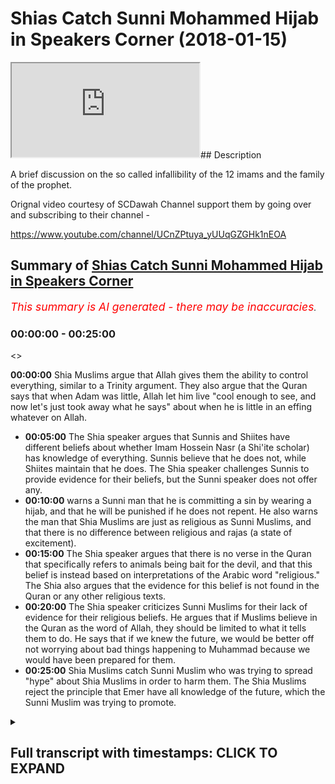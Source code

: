 # Shias Catch Sunni Mohammed Hijab in Speakers Corner (2018-01-15)

<iframe loading='lazy' src='https://www.youtube.com/embed/agMBFfuGB5Y'></iframe>## Description

A brief discussion on the so called infallibility of the 12 imams and the family of the prophet.

Orignal video courtesy of SCDawah Channel support them by going over and subscribing to their channel -

https://www.youtube.com/channel/UCnZPtuya_yUUqGZGHk1nEOA

## Summary of [Shias Catch Sunni Mohammed Hijab in Speakers Corner](https://www.youtube.com/watch?v=agMBFfuGB5Y)


*<span style="color:red; font-size:125%">This summary is AI generated - there may be inaccuracies</span>. [](/)*

### <a onclick="modifyYTiframeseektime('0')">00:00:00</a> - <a onclick="modifyYTiframeseektime('1500')">00:25:00</a>

<>

**<a onclick="modifyYTiframeseektime('0')">00:00:00</a>** Shia Muslims argue that Allah gives them the ability to control everything, similar to a Trinity argument. They also argue that the Quran says that when Adam was little, Allah let him live "cool enough to see, and now let's just took away what he says" about when he is little in an effing whatever on Allah.
* **<a onclick="modifyYTiframeseektime('300')">00:05:00</a>** The Shia speaker argues that Sunnis and Shiites have different beliefs about whether Imam Hossein Nasr (a Shi'ite scholar) has knowledge of everything. Sunnis believe that he does not, while Shiites maintain that he does. The Shia speaker challenges Sunnis to provide evidence for their beliefs, but the Sunni speaker does not offer any.
* **<a onclick="modifyYTiframeseektime('600')">00:10:00</a>** warns a Sunni man that he is committing a sin by wearing a hijab, and that he will be punished if he does not repent. He also warns the man that Shia Muslims are just as religious as Sunni Muslims, and that there is no difference between religious and rajas (a state of excitement).
* **<a onclick="modifyYTiframeseektime('900')">00:15:00</a>** The Shia speaker argues that there is no verse in the Quran that specifically refers to animals being bait for the devil, and that this belief is instead based on interpretations of the Arabic word "religious." The Shia also argues that the evidence for this belief is not found in the Quran or any other religious texts.
* **<a onclick="modifyYTiframeseektime('1200')">00:20:00</a>** The Shia speaker criticizes Sunni Muslims for their lack of evidence for their religious beliefs. He argues that if Muslims believe in the Quran as the word of Allah, they should be limited to what it tells them to do. He says that if we knew the future, we would be better off not worrying about bad things happening to Muhammad because we would have been prepared for them.
* **<a onclick="modifyYTiframeseektime('1500')">00:25:00</a>** Shia Muslims catch Sunni Muslim who was trying to spread "hype" about Shia Muslims in order to harm them. The Shia Muslims reject the principle that Emer have all knowledge of the future, which the Sunni Muslim was trying to promote.

<details><summary><h2>Full transcript with timestamps: CLICK TO EXPAND</h2></summary>

<a onclick="modifyYTiframeseektime('6')">0:00:06</a> [Laughter]  
<a onclick="modifyYTiframeseektime('20')">0:00:20</a> every single the universe Allah gives  
<a onclick="modifyYTiframeseektime('28')">0:00:28</a> you the ability control every single  
<a onclick="modifyYTiframeseektime('37')">0:00:37</a> that's quite similar to a Trinitarian  
<a onclick="modifyYTiframeseektime('39')">0:00:39</a> argument it's the same as actually the  
<a onclick="modifyYTiframeseektime('42')">0:00:42</a> same as what you mean how exactly what  
<a onclick="modifyYTiframeseektime('47')">0:00:47</a> the Christians say they say that that's  
<a onclick="modifyYTiframeseektime('50')">0:00:50</a> a lot not have the ability to make Jesus  
<a onclick="modifyYTiframeseektime('52')">0:00:52</a> have the same knowledge as him as the  
<a onclick="modifyYTiframeseektime('54')">0:00:54</a> same power as him and have to make  
<a onclick="modifyYTiframeseektime('56')">0:00:56</a> another one basically they're like like  
<a onclick="modifyYTiframeseektime('57')">0:00:57</a> him do you believe that the am have the  
<a onclick="modifyYTiframeseektime('62')">0:01:02</a> hybrid animal hype okay so what about  
<a onclick="modifyYTiframeseektime('66')">0:01:06</a> the verse in the Quran it says could let  
<a onclick="modifyYTiframeseektime('68')">0:01:08</a> em live cool enough seen enough and now  
<a onclick="modifyYTiframeseektime('71')">0:01:11</a> let's just took away what he says that  
<a onclick="modifyYTiframeseektime('73')">0:01:13</a> when I am little in an effing whatever  
<a onclick="modifyYTiframeseektime('75')">0:01:15</a> on Allah Allah welcome to either will  
<a onclick="modifyYTiframeseektime('78')">0:01:18</a> why blast access to know how you want to  
<a onclick="modifyYTiframeseektime('79')">0:01:19</a> see you soon in la letter 0a 0w balloon  
<a onclick="modifyYTiframeseektime('85')">0:01:25</a> says that in the quran pull a umbilical  
<a onclick="modifyYTiframeseektime('89')">0:01:29</a> in F Cena fan  
<a onclick="modifyYTiframeseektime('91')">0:01:31</a> well Adam run now I don't control any  
<a onclick="modifyYTiframeseektime('94')">0:01:34</a> NASA there's no benefit that comes to me  
<a onclick="modifyYTiframeseektime('97')">0:01:37</a> and there's no Donnell which means evil  
<a onclick="modifyYTiframeseektime('99')">0:01:39</a> that comes to me yeah well how come -  
<a onclick="modifyYTiframeseektime('103')">0:01:43</a> Adam why if I knew the hype the Prophet  
<a onclick="modifyYTiframeseektime('105')">0:01:45</a> here is meant to be speaking here  
<a onclick="modifyYTiframeseektime('106')">0:01:46</a> without kun - Adam will wipe let's tax  
<a onclick="modifyYTiframeseektime('109')">0:01:49</a> our terminal Heidi yeah welcome to Allah  
<a onclick="modifyYTiframeseektime('113')">0:01:53</a> will write let's tax our terminal hurry  
<a onclick="modifyYTiframeseektime('116')">0:01:56</a> whoever said yes to if I knew the hype  
<a onclick="modifyYTiframeseektime('118')">0:01:58</a> the two things would happen I would have  
<a onclick="modifyYTiframeseektime('120')">0:02:00</a> gone all the good things and no bad  
<a onclick="modifyYTiframeseektime('122')">0:02:02</a> thing would have touched me in Anna  
<a onclick="modifyYTiframeseektime('124')">0:02:04</a> Illinois zero over here only homie we  
<a onclick="modifyYTiframeseektime('126')">0:02:06</a> don't I'm only a Warner and the glad  
<a onclick="modifyYTiframeseektime('128')">0:02:08</a> tiding someone who gives glad tidings to  
<a onclick="modifyYTiframeseektime('130')">0:02:10</a> took a people who believe  
<a onclick="modifyYTiframeseektime('133')">0:02:13</a> so if you're saying that they have the  
<a onclick="modifyYTiframeseektime('136')">0:02:16</a> ability to know the hype does in this  
<a onclick="modifyYTiframeseektime('138')">0:02:18</a> run counter to this verse no look I'm  
<a onclick="modifyYTiframeseektime('146')">0:02:26</a> just asking you a question like because  
<a onclick="modifyYTiframeseektime('148')">0:02:28</a> we have to understand here if you're a  
<a onclick="modifyYTiframeseektime('150')">0:02:30</a> Muslim you believe in the Quran alright  
<a onclick="modifyYTiframeseektime('152')">0:02:32</a> so this is a verse in the Quran so you  
<a onclick="modifyYTiframeseektime('155')">0:02:35</a> have two choices you have a choice okay  
<a onclick="modifyYTiframeseektime('159')">0:02:39</a> accepted but I'm just saying to you if  
<a onclick="modifyYTiframeseektime('160')">0:02:40</a> the if you had this here like you do in  
<a onclick="modifyYTiframeseektime('163')">0:02:43</a> Khattab Caffey which says that the ummah  
<a onclick="modifyYTiframeseektime('166')">0:02:46</a> have the ability to control all the  
<a onclick="modifyYTiframeseektime('167')">0:02:47</a> creation and they know the future the  
<a onclick="modifyYTiframeseektime('169')">0:02:49</a> ability no they know what's gonna happen  
<a onclick="modifyYTiframeseektime('170')">0:02:50</a> in the future there's a blow-up that I  
<a onclick="modifyYTiframeseektime('172')">0:02:52</a> mention it doesn't say that in the web  
<a onclick="modifyYTiframeseektime('175')">0:02:55</a> the hadees doesn't say that the chapter  
<a onclick="modifyYTiframeseektime('177')">0:02:57</a> heading yeah it doesn't the caffeine  
<a onclick="modifyYTiframeseektime('179')">0:02:59</a> chapter heading does not have that pipe  
<a onclick="modifyYTiframeseektime('187')">0:03:07</a> even if they have it by the will of  
<a onclick="modifyYTiframeseektime('189')">0:03:09</a> allah you have to understand something  
<a onclick="modifyYTiframeseektime('189')">0:03:09</a> yeah even if someone says okay by the  
<a onclick="modifyYTiframeseektime('192')">0:03:12</a> will of allah allah make another good  
<a onclick="modifyYTiframeseektime('194')">0:03:14</a> would you accept this well what makes a  
<a onclick="modifyYTiframeseektime('198')">0:03:18</a> good what makes a good a god is someone  
<a onclick="modifyYTiframeseektime('200')">0:03:20</a> who's all-knowing all-powerful or strong  
<a onclick="modifyYTiframeseektime('203')">0:03:23</a> the the beginning the oldest the father  
<a onclick="modifyYTiframeseektime('205')">0:03:25</a> philosopher has what makes a good so if  
<a onclick="modifyYTiframeseektime('208')">0:03:28</a> I were to put to you that if by the will  
<a onclick="modifyYTiframeseektime('210')">0:03:30</a> of Allah can there be another good it's  
<a onclick="modifyYTiframeseektime('216')">0:03:36</a> not the same I'm just saying there here  
<a onclick="modifyYTiframeseektime('217')">0:03:37</a> can God make another good yes it's not  
<a onclick="modifyYTiframeseektime('225')">0:03:45</a> the same I'm not saying - I'm saying +  
<a onclick="modifyYTiframeseektime('227')">0:03:47</a> I'm just saying is 1 + what can Allah  
<a onclick="modifyYTiframeseektime('230')">0:03:50</a> make another good yes or no can Allah  
<a onclick="modifyYTiframeseektime('235')">0:03:55</a> make another good why do you know why  
<a onclick="modifyYTiframeseektime('241')">0:04:01</a> the answer is you know the answer to our  
<a onclick="modifyYTiframeseektime('243')">0:04:03</a> question what's whenever hey listen to  
<a onclick="modifyYTiframeseektime('248')">0:04:08</a> me yeah listen carefully it's not a  
<a onclick="modifyYTiframeseektime('254')">0:04:14</a> Chaba its logic we use it with  
<a onclick="modifyYTiframeseektime('256')">0:04:16</a> Christians and I hope you listen to it  
<a onclick="modifyYTiframeseektime('258')">0:04:18</a> well I'm saying - is this if I'm saying  
<a onclick="modifyYTiframeseektime('260')">0:04:20</a> you can God make another God okay  
<a onclick="modifyYTiframeseektime('264')">0:04:24</a> it's my you know me man listen no it's  
<a onclick="modifyYTiframeseektime('269')">0:04:29</a> not it's look I'm not here to debate you  
<a onclick="modifyYTiframeseektime('271')">0:04:31</a> yeah well like I don't feel this exactly  
<a onclick="modifyYTiframeseektime('272')">0:04:32</a> the being experiencing this is just uh  
<a onclick="modifyYTiframeseektime('275')">0:04:35</a> yeah he's just here I listen hey I'm  
<a onclick="modifyYTiframeseektime('278')">0:04:38</a> just saying to you look  
<a onclick="modifyYTiframeseektime('279')">0:04:39</a> generally speaking if you want to be a  
<a onclick="modifyYTiframeseektime('280')">0:04:40</a> shower you have to justify your belief  
<a onclick="modifyYTiframeseektime('282')">0:04:42</a> just like you ought to be of course you  
<a onclick="modifyYTiframeseektime('282')">0:04:42</a> have to justify that yeah if you believe  
<a onclick="modifyYTiframeseektime('285')">0:04:45</a> that there's a push I as well okay sorry  
<a onclick="modifyYTiframeseektime('288')">0:04:48</a> I'm being a bit confrontational I don't  
<a onclick="modifyYTiframeseektime('290')">0:04:50</a> mean to be confrontation it's no listen  
<a onclick="modifyYTiframeseektime('295')">0:04:55</a> I'm not going to that are usually the  
<a onclick="modifyYTiframeseektime('300')">0:05:00</a> reason why a lot of my allies ala kulli  
<a onclick="modifyYTiframeseektime('303')">0:05:03</a> shayin Qadir  
<a onclick="modifyYTiframeseektime('303')">0:05:03</a> however the things which listen to Kate  
<a onclick="modifyYTiframeseektime('306')">0:05:06</a> listen to this carefully the things  
<a onclick="modifyYTiframeseektime('307')">0:05:07</a> which run counter to his fundament two  
<a onclick="modifyYTiframeseektime('313')">0:05:13</a> attributes Allah would not do for  
<a onclick="modifyYTiframeseektime('315')">0:05:15</a> example to answer the question of what  
<a onclick="modifyYTiframeseektime('318')">0:05:18</a> Allah make another God the reason why is  
<a onclick="modifyYTiframeseektime('320')">0:05:20</a> because in his nature he wouldn't  
<a onclick="modifyYTiframeseektime('322')">0:05:22</a> controversies attribute of being al were  
<a onclick="modifyYTiframeseektime('324')">0:05:24</a> idle ahead yeah pipe in which means one  
<a onclick="modifyYTiframeseektime('327')">0:05:27</a> and and Allah says then the Quran pipe  
<a onclick="modifyYTiframeseektime('336')">0:05:36</a> perfect now the same logic can be  
<a onclick="modifyYTiframeseektime('338')">0:05:38</a> applied to this very argument so far as  
<a onclick="modifyYTiframeseektime('341')">0:05:41</a> you look a lot of heart Allah created  
<a onclick="modifyYTiframeseektime('343')">0:05:43</a> human being with all knowledge yes Ken  
<a onclick="modifyYTiframeseektime('348')">0:05:48</a> yes  
<a onclick="modifyYTiframeseektime('349')">0:05:49</a> and Allah can Allah create a human being  
<a onclick="modifyYTiframeseektime('351')">0:05:51</a> can allow making human being with all  
<a onclick="modifyYTiframeseektime('353')">0:05:53</a> knowledge so okay with that not  
<a onclick="modifyYTiframeseektime('356')">0:05:56</a> contradict the fact that he is the only  
<a onclick="modifyYTiframeseektime('359')">0:05:59</a> item type but he's meant to be the only  
<a onclick="modifyYTiframeseektime('361')">0:06:01</a> one knows this stuff he owes one of the  
<a onclick="modifyYTiframeseektime('372')">0:06:12</a> jinns  
<a onclick="modifyYTiframeseektime('373')">0:06:13</a> I remember the best ball it says walk  
<a onclick="modifyYTiframeseektime('376')">0:06:16</a> all in the window really move me Nikita  
<a onclick="modifyYTiframeseektime('378')">0:06:18</a> any move negative and I teach admin ok  
<a onclick="modifyYTiframeseektime('385')">0:06:25</a> fine fine fine  
<a onclick="modifyYTiframeseektime('386')">0:06:26</a> this guy was a human being say he had  
<a onclick="modifyYTiframeseektime('388')">0:06:28</a> the ability to bring the whole phone off  
<a onclick="modifyYTiframeseektime('390')">0:06:30</a> everybody didn't know all the knowledge  
<a onclick="modifyYTiframeseektime('392')">0:06:32</a> okay we all have a flow you have and you  
<a onclick="modifyYTiframeseektime('395')">0:06:35</a> have a be out of it okay let me ask you  
<a onclick="modifyYTiframeseektime('398')">0:06:38</a> hon tree so Jubilee okay I get I get  
<a onclick="modifyYTiframeseektime('400')">0:06:40</a> that point yes very nice so there's a  
<a onclick="modifyYTiframeseektime('402')">0:06:42</a> memo saying does Imam Hossein Nasr have  
<a onclick="modifyYTiframeseektime('407')">0:06:47</a> the knowledge of everything oh yes or no  
<a onclick="modifyYTiframeseektime('409')">0:06:49</a> knowledge or not we all does he have  
<a onclick="modifyYTiframeseektime('421')">0:07:01</a> knowledge oh no you know this Oh Molly's  
<a onclick="modifyYTiframeseektime('425')">0:07:05</a> don't know all knowledge means is easy  
<a onclick="modifyYTiframeseektime('428')">0:07:08</a> ownership we all have inherited some of  
<a onclick="modifyYTiframeseektime('437')">0:07:17</a> the greater is what you're saying fits  
<a onclick="modifyYTiframeseektime('439')">0:07:19</a> all of our categories if' inherited some  
<a onclick="modifyYTiframeseektime('441')">0:07:21</a> of the hype from the prophets me you we  
<a onclick="modifyYTiframeseektime('444')">0:07:24</a> okay Hollis so what makes us different  
<a onclick="modifyYTiframeseektime('446')">0:07:26</a> so right now you've just made us all the  
<a onclick="modifyYTiframeseektime('448')">0:07:28</a> same me and the mmm as the same now  
<a onclick="modifyYTiframeseektime('450')">0:07:30</a> because actually he's inherited the hype  
<a onclick="modifyYTiframeseektime('451')">0:07:31</a> from the prophets I have inherited the  
<a onclick="modifyYTiframeseektime('453')">0:07:33</a> rifle Apophis does he have the hype yes  
<a onclick="modifyYTiframeseektime('456')">0:07:36</a> the the proper hype that like the own  
<a onclick="modifyYTiframeseektime('458')">0:07:38</a> hype hype not hype I've been I'm talking  
<a onclick="modifyYTiframeseektime('461')">0:07:41</a> about right yes what is McAfee that the  
<a onclick="modifyYTiframeseektime('465')">0:07:45</a> Imam knows what he's gonna die  
<a onclick="modifyYTiframeseektime('467')">0:07:47</a> it says that in the chapter heading it  
<a onclick="modifyYTiframeseektime('476')">0:07:56</a> says okay fine I'm just saying to you  
<a onclick="modifyYTiframeseektime('481')">0:08:01</a> that one of the main different demarcate  
<a onclick="modifyYTiframeseektime('485')">0:08:05</a> points of demarcation between Sunnis and  
<a onclick="modifyYTiframeseektime('487')">0:08:07</a> Shiites is this okay so you've just said  
<a onclick="modifyYTiframeseektime('491')">0:08:11</a> that it's not logically problematic for  
<a onclick="modifyYTiframeseektime('493')">0:08:13</a> us to believe that he knows the hype  
<a onclick="modifyYTiframeseektime('496')">0:08:16</a> it's not yes okay fine right and no  
<a onclick="modifyYTiframeseektime('502')">0:08:22</a> problem in Odessa  
<a onclick="modifyYTiframeseektime('504')">0:08:24</a> this guy was more profit okay so so do  
<a onclick="modifyYTiframeseektime('507')">0:08:27</a> retain that belief let's be honest here  
<a onclick="modifyYTiframeseektime('508')">0:08:28</a> do you maintain the belief you don't  
<a onclick="modifyYTiframeseektime('511')">0:08:31</a> have to lock the I am NOT saying that  
<a onclick="modifyYTiframeseektime('512')">0:08:32</a> you're lying on it just be  
<a onclick="modifyYTiframeseektime('513')">0:08:33</a> straightforward  
<a onclick="modifyYTiframeseektime('513')">0:08:33</a> do you believe that mmm Hussein has lle  
<a onclick="modifyYTiframeseektime('516')">0:08:36</a> flem hype alif laam you now speaker yeah  
<a onclick="modifyYTiframeseektime('519')">0:08:39</a> yeah oh you from behind so you're an  
<a onclick="modifyYTiframeseektime('522')">0:08:42</a> Arab okay so I know I'm not speaking to  
<a onclick="modifyYTiframeseektime('523')">0:08:43</a> someone sauce  
<a onclick="modifyYTiframeseektime('524')">0:08:44</a> Alif LAAM ll I'm talking about all of  
<a onclick="modifyYTiframeseektime('528')">0:08:48</a> you  
<a onclick="modifyYTiframeseektime('528')">0:08:48</a> the ripe does he have it or does he not  
<a onclick="modifyYTiframeseektime('530')">0:08:50</a> have it yes or no why do belief is  
<a onclick="modifyYTiframeseektime('540')">0:09:00</a> infallible why'd you live there give me  
<a onclick="modifyYTiframeseektime('544')">0:09:04</a> any evidence I'm you know what let me  
<a onclick="modifyYTiframeseektime('546')">0:09:06</a> make a challenge today what why  
<a onclick="modifyYTiframeseektime('548')">0:09:08</a> I'm feeling is you today to that you  
<a onclick="modifyYTiframeseektime('552')">0:09:12</a> said he's infallible where you believe  
<a onclick="modifyYTiframeseektime('555')">0:09:15</a> is the fallible okay  
<a onclick="modifyYTiframeseektime('558')">0:09:18</a> is he infallible so he can't do sin okay  
<a onclick="modifyYTiframeseektime('564')">0:09:24</a> give me one give me one verse in the  
<a onclick="modifyYTiframeseektime('566')">0:09:26</a> Quran which says there o one hadith from  
<a onclick="modifyYTiframeseektime('568')">0:09:28</a> your books one hadith from your books  
<a onclick="modifyYTiframeseektime('571')">0:09:31</a> not my books your books so what does  
<a onclick="modifyYTiframeseektime('593')">0:09:53</a> that mean can you translate the first  
<a onclick="modifyYTiframeseektime('595')">0:09:55</a> tell me no you tell me you said that you  
<a onclick="modifyYTiframeseektime('600')">0:10:00</a> said that the verse in the what you've  
<a onclick="modifyYTiframeseektime('602')">0:10:02</a> just said I get that no problem no one  
<a onclick="modifyYTiframeseektime('610')">0:10:10</a> here is the scholar my friend I'm not a  
<a onclick="modifyYTiframeseektime('611')">0:10:11</a> scholar either but I can tell you  
<a onclick="modifyYTiframeseektime('612')">0:10:12</a> something let's go through the Quran now  
<a onclick="modifyYTiframeseektime('617')">0:10:17</a> is impurity richest in Arabic language  
<a onclick="modifyYTiframeseektime('621')">0:10:21</a> means impurity but none or what  
<a onclick="modifyYTiframeseektime('625')">0:10:25</a> religious does not reduce does not mean  
<a onclick="modifyYTiframeseektime('626')">0:10:26</a> sin if you're now speaker I'm going to  
<a onclick="modifyYTiframeseektime('630')">0:10:30</a> do something with you right now if you  
<a onclick="modifyYTiframeseektime('632')">0:10:32</a> give me three if you allow me I'm going  
<a onclick="modifyYTiframeseektime('634')">0:10:34</a> to do something with you right now  
<a onclick="modifyYTiframeseektime('636')">0:10:36</a> everyone's going to  
<a onclick="modifyYTiframeseektime('637')">0:10:37</a> this year everyone here is no no don't  
<a onclick="modifyYTiframeseektime('639')">0:10:39</a> go don't go no no listen give me three  
<a onclick="modifyYTiframeseektime('643')">0:10:43</a> minutes this is important to him I want  
<a onclick="modifyYTiframeseektime('646')">0:10:46</a> even if I am doing it for the sake of  
<a onclick="modifyYTiframeseektime('648')">0:10:48</a> the cabinet is no I been there I believe  
<a onclick="modifyYTiframeseektime('650')">0:10:50</a> yeah because people need to be educated  
<a onclick="modifyYTiframeseektime('651')">0:10:51</a> listen to me carefully listen to me  
<a onclick="modifyYTiframeseektime('654')">0:10:54</a> carefully religious is mentioned with a  
<a onclick="modifyYTiframeseektime('657')">0:10:57</a> scene nine times in the quran allah  
<a onclick="modifyYTiframeseektime('659')">0:10:59</a> subhanaw taala says in chapter 5 verse  
<a onclick="modifyYTiframeseektime('661')">0:11:01</a> first 90 yeah you're latina Amadou in  
<a onclick="modifyYTiframeseektime('664')">0:11:04</a> there muhammad will miss her all  
<a onclick="modifyYTiframeseektime('666')">0:11:06</a> ensemble as level it establishes  
<a onclick="modifyYTiframeseektime('668')">0:11:08</a> unofficially ball i lock him to stay  
<a onclick="modifyYTiframeseektime('669')">0:11:09</a> home and attacked intoxicants and  
<a onclick="modifyYTiframeseektime('671')">0:11:11</a> gambling all these things is religious  
<a onclick="modifyYTiframeseektime('673')">0:11:13</a> okay allah mentions in chapter 6 verse  
<a onclick="modifyYTiframeseektime('675')">0:11:15</a> 125 so and i'm well how may you didn't  
<a onclick="modifyYTiframeseektime('679')">0:11:19</a> form a unit in the hawaii idea who yes  
<a onclick="modifyYTiframeseektime('681')">0:11:21</a> Rahul in Islam or why you didn't rely on  
<a onclick="modifyYTiframeseektime('685')">0:11:25</a> average on command can I make a side of  
<a onclick="modifyYTiframeseektime('688')">0:11:28</a> history  
<a onclick="modifyYTiframeseektime('688')">0:11:28</a> okay then leaked a Allah who bridges  
<a onclick="modifyYTiframeseektime('690')">0:11:30</a> Harlan little a balloon a lot of  
<a onclick="modifyYTiframeseektime('692')">0:11:32</a> processes in certain and I am chapter 6  
<a onclick="modifyYTiframeseektime('694')">0:11:34</a> verse 145 he says pull let you do female  
<a onclick="modifyYTiframeseektime('698')">0:11:38</a> Ohia lamo Haram and other time in your  
<a onclick="modifyYTiframeseektime('701')">0:11:41</a> time who your time who la hakuna matata  
<a onclick="modifyYTiframeseektime('705')">0:11:45</a> autonomous mahanahan's even for no rich  
<a onclick="modifyYTiframeseektime('708')">0:11:48</a> office called la vie de la Habana yet  
<a onclick="modifyYTiframeseektime('711')">0:11:51</a> allah mentions in Chapter number 7 verse  
<a onclick="modifyYTiframeseektime('713')">0:11:53</a> number 71 suits are off he says don't  
<a onclick="modifyYTiframeseektime('718')">0:11:58</a> don't go now because it's gonna look bad  
<a onclick="modifyYTiframeseektime('719')">0:11:59</a> okay ha ha ha ha la cumbre do some  
<a onclick="modifyYTiframeseektime('724')">0:12:04</a> aerobic omaha job a2j DeLuna fierce man  
<a onclick="modifyYTiframeseektime('727')">0:12:07</a> in some way to go and more Ibaka -  
<a onclick="modifyYTiframeseektime('730')">0:12:10</a> rolana p.m. in suit on Fanta zero in  
<a onclick="modifyYTiframeseektime('733')">0:12:13</a> america Minamoto serene so here we've  
<a onclick="modifyYTiframeseektime('735')">0:12:15</a> got four out of nine a lot of our  
<a onclick="modifyYTiframeseektime('738')">0:12:18</a> analysis in Chapter five sorry in  
<a onclick="modifyYTiframeseektime('740')">0:12:20</a> Chapter number nine verse number 91  
<a onclick="modifyYTiframeseektime('742')">0:12:22</a> another verses a certain October he says  
<a onclick="modifyYTiframeseektime('746')">0:12:26</a> forever they that whom religious  
<a onclick="modifyYTiframeseektime('748')">0:12:28</a> religious in a reducing him yes this i  
<a onclick="modifyYTiframeseektime('755')">0:12:35</a> religiously is other  
<a onclick="modifyYTiframeseektime('758')">0:12:38</a> he gave them he gave them punishment on  
<a onclick="modifyYTiframeseektime('760')">0:12:40</a> top of their punishment religious and  
<a onclick="modifyYTiframeseektime('762')">0:12:42</a> all of these why I'm saying to you right  
<a onclick="modifyYTiframeseektime('764')">0:12:44</a> now if you look at the word religious in  
<a onclick="modifyYTiframeseektime('766')">0:12:46</a> every moment of the Quran it can either  
<a onclick="modifyYTiframeseektime('769')">0:12:49</a> mean I hope with fool  
<a onclick="modifyYTiframeseektime('771')">0:12:51</a> I hope so means impurity and that can be  
<a onclick="modifyYTiframeseektime('773')">0:12:53</a> mono E which means figurative or could  
<a onclick="modifyYTiframeseektime('776')">0:12:56</a> mean SC which means physical religious  
<a onclick="modifyYTiframeseektime('780')">0:13:00</a> in nowhere in the Quran all ridges with  
<a onclick="modifyYTiframeseektime('783')">0:13:03</a> as a by the way Allah sorry you died in  
<a onclick="modifyYTiframeseektime('786')">0:13:06</a> two eighty eight he said religious and  
<a onclick="modifyYTiframeseektime('788')">0:13:08</a> religious are the same yes and he also  
<a onclick="modifyYTiframeseektime('790')">0:13:10</a> by the way I'm going to come to the  
<a onclick="modifyYTiframeseektime('792')">0:13:12</a> suicide we said religious over the scene  
<a onclick="modifyYTiframeseektime('794')">0:13:14</a> and ridges with us I wouldn't say and if  
<a onclick="modifyYTiframeseektime('797')">0:13:17</a> you want me to do this the clock time  
<a onclick="modifyYTiframeseektime('798')">0:13:18</a> would say I can do that right anyways  
<a onclick="modifyYTiframeseektime('801')">0:13:21</a> everyone the Quran where Allah Jesus  
<a onclick="modifyYTiframeseektime('803')">0:13:23</a> mentioned or religious is mentioned it  
<a onclick="modifyYTiframeseektime('806')">0:13:26</a> either means impurity or or what or a  
<a onclick="modifyYTiframeseektime('810')">0:13:30</a> dab it could also mean in the case of  
<a onclick="modifyYTiframeseektime('812')">0:13:32</a> ridges or Rajas Rajas will with the be  
<a onclick="modifyYTiframeseektime('815')">0:13:35</a> tomorrow it could mean like silk like  
<a onclick="modifyYTiframeseektime('818')">0:13:38</a> what Rosa Roger well that time Montes  
<a onclick="modifyYTiframeseektime('821')">0:13:41</a> tax it was a lot bigger first but alas I  
<a onclick="modifyYTiframeseektime('823')">0:13:43</a> yet and that is by the way that area and  
<a onclick="modifyYTiframeseektime('826')">0:13:46</a> chapter number 74 verse 5 of the Koran  
<a onclick="modifyYTiframeseektime('828')">0:13:48</a> suitum Odessa it can be read two ways  
<a onclick="modifyYTiframeseektime('830')">0:13:50</a> according to the Arizona ridges and  
<a onclick="modifyYTiframeseektime('832')">0:13:52</a> roses because the merger of karate the  
<a onclick="modifyYTiframeseektime('834')">0:13:54</a> ridges anyways if you if you think that  
<a onclick="modifyYTiframeseektime('837')">0:13:57</a> this verse is at the Lille chapter 33  
<a onclick="modifyYTiframeseektime('841')">0:14:01</a> verse 33 I said the lien fine no I'm  
<a onclick="modifyYTiframeseektime('846')">0:14:06</a> saying to you if you look at the whole  
<a onclick="modifyYTiframeseektime('847')">0:14:07</a> Quran no problem I'm giving you all the  
<a onclick="modifyYTiframeseektime('850')">0:14:10</a> verses now as you don't have to go home  
<a onclick="modifyYTiframeseektime('851')">0:14:11</a> look other way to go home I will just  
<a onclick="modifyYTiframeseektime('853')">0:14:13</a> stay here and listen carefully don't go  
<a onclick="modifyYTiframeseektime('855')">0:14:15</a> anywhere  
<a onclick="modifyYTiframeseektime('856')">0:14:16</a> this is it now all right don't go it's  
<a onclick="modifyYTiframeseektime('858')">0:14:18</a> not good look good for the for the sake  
<a onclick="modifyYTiframeseektime('860')">0:14:20</a> of the Shia you have to say you know you  
<a onclick="modifyYTiframeseektime('861')">0:14:21</a> have to know you're a Shiite but you  
<a onclick="modifyYTiframeseektime('865')">0:14:25</a> your anarchism you're not the type of  
<a onclick="modifyYTiframeseektime('867')">0:14:27</a> Shiite okay I'm gonna be funny I'm gonna  
<a onclick="modifyYTiframeseektime('871')">0:14:31</a> be funny  
<a onclick="modifyYTiframeseektime('873')">0:14:33</a> and now please please I'm not trying to  
<a onclick="modifyYTiframeseektime('887')">0:14:47</a> a few benefit hey you're an Arab guy  
<a onclick="modifyYTiframeseektime('889')">0:14:49</a> last week there was about 30 of the  
<a onclick="modifyYTiframeseektime('891')">0:14:51</a> other Noah looking for the didn't they  
<a onclick="modifyYTiframeseektime('893')">0:14:53</a> come down by oh so you've come this week  
<a onclick="modifyYTiframeseektime('896')">0:14:56</a> no no problem I'm just saying that if  
<a onclick="modifyYTiframeseektime('898')">0:14:58</a> you have a belief you should be able to  
<a onclick="modifyYTiframeseektime('900')">0:15:00</a> justify if you're Christian or Muslim or  
<a onclick="modifyYTiframeseektime('901')">0:15:01</a> Jew you have to be able to justify that  
<a onclick="modifyYTiframeseektime('903')">0:15:03</a> belief g-god I'm saying hi blessed let  
<a onclick="modifyYTiframeseektime('910')">0:15:10</a> me show you the hadith let's go to the  
<a onclick="modifyYTiframeseektime('911')">0:15:11</a> hadith now I'll tell you the Hadees no  
<a onclick="modifyYTiframeseektime('913')">0:15:13</a> problem let's go to your Hadees because  
<a onclick="modifyYTiframeseektime('916')">0:15:16</a> of course to the tafseer of the Quran  
<a onclick="modifyYTiframeseektime('918')">0:15:18</a> has dedicated silica ramble a the Quran  
<a onclick="modifyYTiframeseektime('920')">0:15:20</a> and the Quran but soon enough  
<a onclick="modifyYTiframeseektime('922')">0:15:22</a> so let me tell you what jafra Sadiq said  
<a onclick="modifyYTiframeseektime('925')">0:15:25</a> about its I'm going to tell you that al  
<a onclick="modifyYTiframeseektime('929')">0:15:29</a> Majid see and then Hui concentrated the  
<a onclick="modifyYTiframeseektime('932')">0:15:32</a> hadith though you can take my word for  
<a onclick="modifyYTiframeseektime('934')">0:15:34</a> it now and if I'm wrong you could type  
<a onclick="modifyYTiframeseektime('937')">0:15:37</a> listen please okay stop playing a rock  
<a onclick="modifyYTiframeseektime('939')">0:15:39</a> like okay listen to me yeah if you want  
<a onclick="modifyYTiframeseektime('942')">0:15:42</a> this is going fine let a be an  
<a onclick="modifyYTiframeseektime('945')">0:15:45</a> educational experience I'm not saying  
<a onclick="modifyYTiframeseektime('946')">0:15:46</a> I'm debating you are but not everything  
<a onclick="modifyYTiframeseektime('948')">0:15:48</a> you'll run away and listen carefully  
<a onclick="modifyYTiframeseektime('949')">0:15:49</a> okay this is your books not my books  
<a onclick="modifyYTiframeseektime('951')">0:15:51</a> yeah  
<a onclick="modifyYTiframeseektime('951')">0:15:51</a> and your books and what did what the jar  
<a onclick="modifyYTiframeseektime('957')">0:15:57</a> for a Sadiq say that religious men Jafra  
<a onclick="modifyYTiframeseektime('961')">0:16:01</a> Sadiq said that release meant isn't  
<a onclick="modifyYTiframeseektime('964')">0:16:04</a> carefully he said that religious meant a  
<a onclick="modifyYTiframeseektime('967')">0:16:07</a> shack for in the shack he said for in  
<a onclick="modifyYTiframeseektime('971')">0:16:11</a> the shock shock shock means doubt now a  
<a onclick="modifyYTiframeseektime('974')">0:16:14</a> lot early by the way interesting he said  
<a onclick="modifyYTiframeseektime('975')">0:16:15</a> that it could also mean that so here you  
<a onclick="modifyYTiframeseektime('978')">0:16:18</a> have three possible meanings of the word  
<a onclick="modifyYTiframeseektime('980')">0:16:20</a> religious a commune impurity it could  
<a onclick="modifyYTiframeseektime('983')">0:16:23</a> mean doubt and it could mean we said  
<a onclick="modifyYTiframeseektime('987')">0:16:27</a> before all the other thing we said other  
<a onclick="modifyYTiframeseektime('989')">0:16:29</a> punishment if you look at the quran  
<a onclick="modifyYTiframeseektime('992')">0:16:32</a> those three usages of the word are there  
<a onclick="modifyYTiframeseektime('994')">0:16:34</a> however you will not be able to find in  
<a onclick="modifyYTiframeseektime('997')">0:16:37</a> the quran or in your son not not my son  
<a onclick="modifyYTiframeseektime('1000')">0:16:40</a> now i in fact any book of yours any book  
<a onclick="modifyYTiframeseektime('1002')">0:16:42</a> of hadees that you have you will not be  
<a onclick="modifyYTiframeseektime('1004')">0:16:44</a> able to find that the word religious  
<a onclick="modifyYTiframeseektime('1006')">0:16:46</a> means sin therefore when you croak  
<a onclick="modifyYTiframeseektime('1008')">0:16:48</a> chocolates there is reverse side through  
<a onclick="modifyYTiframeseektime('1009')">0:16:49</a> says wonderful Beauty could know a lot  
<a onclick="modifyYTiframeseektime('1011')">0:16:51</a> about harvest apology general awareness  
<a onclick="modifyYTiframeseektime('1012')">0:16:52</a> or authority there's a cat or a town  
<a onclick="modifyYTiframeseektime('1014')">0:16:54</a> allah wa rasuluh in the middle values a  
<a onclick="modifyYTiframeseektime('1017')">0:16:57</a> banker Albertina you can't say that that  
<a onclick="modifyYTiframeseektime('1020')">0:17:00</a> verse means what it means that allah  
<a onclick="modifyYTiframeseektime('1022')">0:17:02</a> wanted to get away the sin from there  
<a onclick="modifyYTiframeseektime('1023')">0:17:03</a> and wait  
<a onclick="modifyYTiframeseektime('1024')">0:17:04</a> why because actually according to the  
<a onclick="modifyYTiframeseektime('1026')">0:17:06</a> Arabic language according to the Quran  
<a onclick="modifyYTiframeseektime('1028')">0:17:08</a> according to my hadith according to your  
<a onclick="modifyYTiframeseektime('1031')">0:17:11</a> Hadees according to anyone who knows  
<a onclick="modifyYTiframeseektime('1033')">0:17:13</a> anything Arabic that what sin is not in  
<a onclick="modifyYTiframeseektime('1037')">0:17:17</a> the verse therefore my question is this  
<a onclick="modifyYTiframeseektime('1039')">0:17:19</a> you're saying that they are in modesto  
<a onclick="modifyYTiframeseektime('1041')">0:17:21</a> of emma imasu moon they have asthma my  
<a onclick="modifyYTiframeseektime('1045')">0:17:25</a> question is where did you get this  
<a onclick="modifyYTiframeseektime('1047')">0:17:27</a> belief from from your texts like when I  
<a onclick="modifyYTiframeseektime('1050')">0:17:30</a> asked a Christian you believe in the  
<a onclick="modifyYTiframeseektime('1051')">0:17:31</a> Trinity yet in the Old Testament there  
<a onclick="modifyYTiframeseektime('1053')">0:17:33</a> is no Trinity why do you believe in  
<a onclick="modifyYTiframeseektime('1055')">0:17:35</a> something that you've been told by the  
<a onclick="modifyYTiframeseektime('1057')">0:17:37</a> church from by the church leaders that  
<a onclick="modifyYTiframeseektime('1059')">0:17:39</a> is not in your book so I'm asking you  
<a onclick="modifyYTiframeseektime('1061')">0:17:41</a> now what is the evidence that the animal  
<a onclick="modifyYTiframeseektime('1065')">0:17:45</a> bait are not they don't have any sin at  
<a onclick="modifyYTiframeseektime('1068')">0:17:48</a> all no - sins no Papa no hicieron time  
<a onclick="modifyYTiframeseektime('1073')">0:17:53</a> can you give me one verse I tell you  
<a onclick="modifyYTiframeseektime('1076')">0:17:56</a> there is no verse a verse of army Molly  
<a onclick="modifyYTiframeseektime('1080')">0:18:00</a> time give me the verse there is no verse  
<a onclick="modifyYTiframeseektime('1084')">0:18:04</a> of Allah in the Quran fight in the Holy  
<a onclick="modifyYTiframeseektime('1087')">0:18:07</a> common head head misguide in Arabic  
<a onclick="modifyYTiframeseektime('1091')">0:18:11</a> language heard in heading for every  
<a onclick="modifyYTiframeseektime('1097')">0:18:17</a> people there is a guide pipe also got it  
<a onclick="modifyYTiframeseektime('1100')">0:18:20</a> so here's the guy for every person had  
<a onclick="modifyYTiframeseektime('1102')">0:18:22</a> this the natural natural not only not  
<a onclick="modifyYTiframeseektime('1104')">0:18:24</a> will mattify  
<a onclick="modifyYTiframeseektime('1112')">0:18:32</a> okay that's very ridiculous to me  
<a onclick="modifyYTiframeseektime('1114')">0:18:34</a> because the [ __ ] Roman has literally  
<a onclick="modifyYTiframeseektime('1116')">0:18:36</a> means for every people there is a  
<a onclick="modifyYTiframeseektime('1118')">0:18:38</a> someone who leads them  
<a onclick="modifyYTiframeseektime('1119')">0:18:39</a> that's what it means in Arabic language  
<a onclick="modifyYTiframeseektime('1120')">0:18:40</a> had means guide now the word hat comes  
<a onclick="modifyYTiframeseektime('1122')">0:18:42</a> in the color of whom hadn't heard it  
<a onclick="modifyYTiframeseektime('1125')">0:18:45</a> means actually snacker does not matter  
<a onclick="modifyYTiframeseektime('1126')">0:18:46</a> if I'm Italian shucks okay it's naked an  
<a onclick="modifyYTiframeseektime('1133')">0:18:53</a> Arabic language it's got two ten wins on  
<a onclick="modifyYTiframeseektime('1134')">0:18:54</a> it naked eyes when you have ten win  
<a onclick="modifyYTiframeseektime('1137')">0:18:57</a> under under ISM okay macula is of course  
<a onclick="modifyYTiframeseektime('1143')">0:19:03</a> it's Nikita it's Arabic its neck not  
<a onclick="modifyYTiframeseektime('1144')">0:19:04</a> matter for is only was elephant lamb or  
<a onclick="modifyYTiframeseektime('1149')">0:19:09</a> you can have them saying harmful is  
<a onclick="modifyYTiframeseektime('1152')">0:19:12</a> there or something which makes it mad if  
<a onclick="modifyYTiframeseektime('1153')">0:19:13</a> a way but you haven't got anything or  
<a onclick="modifyYTiframeseektime('1155')">0:19:15</a> the our element that you're put into it  
<a onclick="modifyYTiframeseektime('1157')">0:19:17</a> to make it manifest no manifest its neck  
<a onclick="modifyYTiframeseektime('1158')">0:19:18</a> it up but it's nebula Arabic language in  
<a onclick="modifyYTiframeseektime('1165')">0:19:25</a> Arabic language whenever we have it  
<a onclick="modifyYTiframeseektime('1166')">0:19:26</a> okay happy whenever you have a tear you  
<a onclick="modifyYTiframeseektime('1169')">0:19:29</a> have two ten wins on something which is  
<a onclick="modifyYTiframeseektime('1171')">0:19:31</a> an ism it's Becky rot you understand  
<a onclick="modifyYTiframeseektime('1174')">0:19:34</a> this I'll be principal don't go anywhere  
<a onclick="modifyYTiframeseektime('1187')">0:19:47</a> let me tell you whatever you know what  
<a onclick="modifyYTiframeseektime('1189')">0:19:49</a> he doesn't go anyway  
<a onclick="modifyYTiframeseektime('1191')">0:19:51</a> what are you with me AG understand I'm  
<a onclick="modifyYTiframeseektime('1194')">0:19:54</a> saying what I'm saying is it okay the  
<a onclick="modifyYTiframeseektime('1196')">0:19:56</a> evidence is you brought review them just  
<a onclick="modifyYTiframeseektime('1204')">0:20:04</a> give me one minute just give you tell me  
<a onclick="modifyYTiframeseektime('1205')">0:20:05</a> one verse in the Quran where by okay  
<a onclick="modifyYTiframeseektime('1208')">0:20:08</a> where by where you can stomp it that  
<a onclick="modifyYTiframeseektime('1212')">0:20:12</a> basically this extrapolate that the Emma  
<a onclick="modifyYTiframeseektime('1214')">0:20:14</a> Daniel bate cannot do sin or give me one  
<a onclick="modifyYTiframeseektime('1217')">0:20:17</a> Hadees from your books one please just  
<a onclick="modifyYTiframeseektime('1219')">0:20:19</a> one I wanna give you try if you need to  
<a onclick="modifyYTiframeseektime('1220')">0:20:20</a> go in your phone I would let you do that  
<a onclick="modifyYTiframeseektime('1223')">0:20:23</a> so okay why'd you believe in something  
<a onclick="modifyYTiframeseektime('1225')">0:20:25</a> you don't have evidence for  
<a onclick="modifyYTiframeseektime('1232')">0:20:32</a> I've read it before edit and exclamation  
<a onclick="modifyYTiframeseektime('1236')">0:20:36</a> Oh an audit of seeing which claims that  
<a onclick="modifyYTiframeseektime('1242')">0:20:42</a> I don't have to use right now that's  
<a onclick="modifyYTiframeseektime('1246')">0:20:46</a> something tie so do you now reject the  
<a onclick="modifyYTiframeseektime('1251')">0:20:51</a> hadith and you reject the belief that  
<a onclick="modifyYTiframeseektime('1255')">0:20:55</a> the Imams are muscle why'd you believe  
<a onclick="modifyYTiframeseektime('1260')">0:21:00</a> in it and so do you believe it oh the  
<a onclick="modifyYTiframeseektime('1263')">0:21:03</a> only type Habibi how can you believe in  
<a onclick="modifyYTiframeseektime('1265')">0:21:05</a> something which you have not evidence  
<a onclick="modifyYTiframeseektime('1268')">0:21:08</a> for what's definitely someone is so what  
<a onclick="modifyYTiframeseektime('1276')">0:21:16</a> is it like where can I find it ok ok no  
<a onclick="modifyYTiframeseektime('1287')">0:21:27</a> preference well can you come in for a  
<a onclick="modifyYTiframeseektime('1291')">0:21:31</a> second I saw Sisyphus well like I  
<a onclick="modifyYTiframeseektime('1292')">0:21:32</a> apologize from comcast wrong but the  
<a onclick="modifyYTiframeseektime('1295')">0:21:35</a> thing is that he after understand as a  
<a onclick="modifyYTiframeseektime('1297')">0:21:37</a> context behind this last week there were  
<a onclick="modifyYTiframeseektime('1299')">0:21:39</a> some people that were looking for us and  
<a onclick="modifyYTiframeseektime('1300')">0:21:40</a> there are 30 people or something  
<a onclick="modifyYTiframeseektime('1301')">0:21:41</a> came down and ok it's as if when this  
<a onclick="modifyYTiframeseektime('1305')">0:21:45</a> year I'm not putting the finger at you  
<a onclick="modifyYTiframeseektime('1306')">0:21:46</a> boy it's as if now now all is we come by  
<a onclick="modifyYTiframeseektime('1310')">0:21:50</a> the way cuttings of it will we come to  
<a onclick="modifyYTiframeseektime('1311')">0:21:51</a> speakers corner frankly we don't even  
<a onclick="modifyYTiframeseektime('1313')">0:21:53</a> look for sure we don't even look for  
<a onclick="modifyYTiframeseektime('1315')">0:21:55</a> them whenever the shia comes because  
<a onclick="modifyYTiframeseektime('1317')">0:21:57</a> corner is i'm not saying all of them  
<a onclick="modifyYTiframeseektime('1319')">0:21:59</a> right but just recently it seems as that  
<a onclick="modifyYTiframeseektime('1322')">0:22:02</a> they're coming to look specifically for  
<a onclick="modifyYTiframeseektime('1323')">0:22:03</a> us together and want to make as soon as  
<a onclick="modifyYTiframeseektime('1325')">0:22:05</a> she I discuss I haven't got a problem  
<a onclick="modifyYTiframeseektime('1326')">0:22:06</a> with that but I'm saying that if you  
<a onclick="modifyYTiframeseektime('1328')">0:22:08</a> want to put yourself in the lines then  
<a onclick="modifyYTiframeseektime('1329')">0:22:09</a> you know it's you knew who I was because  
<a onclick="modifyYTiframeseektime('1331')">0:22:11</a> you watch some more videos online yeah  
<a onclick="modifyYTiframeseektime('1332')">0:22:12</a> so you know that this is the lines that  
<a onclick="modifyYTiframeseektime('1334')">0:22:14</a> nothing you know that this is a place  
<a onclick="modifyYTiframeseektime('1335')">0:22:15</a> where it's gonna be a debate so if you  
<a onclick="modifyYTiframeseektime('1337')">0:22:17</a> want to come to the know I'm doing funny  
<a onclick="modifyYTiframeseektime('1341')">0:22:21</a> but like you are having a debate with  
<a onclick="modifyYTiframeseektime('1342')">0:22:22</a> someone about a memory a very strong one  
<a onclick="modifyYTiframeseektime('1344')">0:22:24</a> okay you had what lie he was a debate  
<a onclick="modifyYTiframeseektime('1347')">0:22:27</a> and when when when the evidence is  
<a onclick="modifyYTiframeseektime('1349')">0:22:29</a> started being put forward now I don't  
<a onclick="modifyYTiframeseektime('1352')">0:22:32</a> know and isn't that I'm not qualified in  
<a onclick="modifyYTiframeseektime('1353')">0:22:33</a> whatever you're an Arab speaker you know  
<a onclick="modifyYTiframeseektime('1354')">0:22:34</a> the verses you remember are some of them  
<a onclick="modifyYTiframeseektime('1355')">0:22:35</a> it's simply the case that it's not just  
<a onclick="modifyYTiframeseektime('1357')">0:22:37</a> because you are what you are  
<a onclick="modifyYTiframeseektime('1359')">0:22:39</a> there is no evidence it's simply that  
<a onclick="modifyYTiframeseektime('1361')">0:22:41</a> there is no evidence I'm telling you no  
<a onclick="modifyYTiframeseektime('1363')">0:22:43</a> no I'm not subjectivist I've given you a  
<a onclick="modifyYTiframeseektime('1365')">0:22:45</a> crack team of the world's richest if you  
<a onclick="modifyYTiframeseektime('1367')">0:22:47</a> want me to do the same thing with the  
<a onclick="modifyYTiframeseektime('1368')">0:22:48</a> ridges I can do it starting with chapter  
<a onclick="modifyYTiframeseektime('1369')">0:22:49</a> 2 verse 59 of the law of the quran surah  
<a onclick="modifyYTiframeseektime('1372')">0:22:52</a> Baqarah is your time I'm just I'm just  
<a onclick="modifyYTiframeseektime('1383')">0:23:03</a> saying  
<a onclick="modifyYTiframeseektime('1384')">0:23:04</a> Jubilee if you believe the Quran is the  
<a onclick="modifyYTiframeseektime('1386')">0:23:06</a> word of Allah okay I'm sorry too if I  
<a onclick="modifyYTiframeseektime('1388')">0:23:08</a> came across from the Himba if you  
<a onclick="modifyYTiframeseektime('1390')">0:23:10</a> believe the Quran is the word of Allah  
<a onclick="modifyYTiframeseektime('1391')">0:23:11</a> no no if you believe it okay then we  
<a onclick="modifyYTiframeseektime('1394')">0:23:14</a> have to be confined to what is telling  
<a onclick="modifyYTiframeseektime('1396')">0:23:16</a> us to do like it's telling us that we've  
<a onclick="modifyYTiframeseektime('1398')">0:23:18</a> got to believe that Allah is the only  
<a onclick="modifyYTiframeseektime('1399')">0:23:19</a> one who has all knowledge that human  
<a onclick="modifyYTiframeseektime('1401')">0:23:21</a> beings a lot of planet Allah says about  
<a onclick="modifyYTiframeseektime('1403')">0:23:23</a> Muhammad could Kunekune to predominate  
<a onclick="modifyYTiframeseektime('1406')">0:23:26</a> Russell you welcome to a dreamer you for  
<a onclick="modifyYTiframeseektime('1408')">0:23:28</a> a doobie when I become in chapter 40  
<a onclick="modifyYTiframeseektime('1411')">0:23:31</a> where is this well it's a little  
<a onclick="modifyYTiframeseektime('1414')">0:23:34</a> Muhammad was a 47 verse for eight or  
<a onclick="modifyYTiframeseektime('1417')">0:23:37</a> something so sometime in Aloha Aleya  
<a onclick="modifyYTiframeseektime('1423')">0:23:43</a> yeah I only follow what is revealed to  
<a onclick="modifyYTiframeseektime('1426')">0:23:46</a> me if a Shiite or Sunni or anybody comes  
<a onclick="modifyYTiframeseektime('1429')">0:23:49</a> to me and says listen I know someone who  
<a onclick="modifyYTiframeseektime('1431')">0:23:51</a> knows all knowledge over he knows what's  
<a onclick="modifyYTiframeseektime('1433')">0:23:53</a> gonna happen when they die in these  
<a onclick="modifyYTiframeseektime('1434')">0:23:54</a> things which is mentioned in your books  
<a onclick="modifyYTiframeseektime('1435')">0:23:55</a> are he and the Quran in this verse and  
<a onclick="modifyYTiframeseektime('1437')">0:23:57</a> the other was already mentioned to you  
<a onclick="modifyYTiframeseektime('1438')">0:23:58</a> as little our offer says could let a  
<a onclick="modifyYTiframeseektime('1441')">0:24:01</a> dream a calamity could have seen a fine  
<a onclick="modifyYTiframeseektime('1445')">0:24:05</a> word Allah Allah Allah Masha Allah  
<a onclick="modifyYTiframeseektime('1447')">0:24:07</a> welcome to Allen web last accessible  
<a onclick="modifyYTiframeseektime('1449')">0:24:09</a> hiding msn yasou in LA in Elena's  
<a onclick="modifyYTiframeseektime('1451')">0:24:11</a> innovation new home in noon I don't know  
<a onclick="modifyYTiframeseektime('1453')">0:24:13</a> the hype the prophets being said I do  
<a onclick="modifyYTiframeseektime('1455')">0:24:15</a> and if I knew the hype think about this  
<a onclick="modifyYTiframeseektime('1457')">0:24:17</a> ok if I knew the future you the hype  
<a onclick="modifyYTiframeseektime('1459')">0:24:19</a> then i would have get on all the good  
<a onclick="modifyYTiframeseektime('1461')">0:24:21</a> things and nothing bad would have  
<a onclick="modifyYTiframeseektime('1463')">0:24:23</a> touched me ok i'll for saying this al  
<a onclick="modifyYTiframeseektime('1467')">0:24:27</a> hussein if we knew what was going to  
<a onclick="modifyYTiframeseektime('1469')">0:24:29</a> happen to him why would he commit  
<a onclick="modifyYTiframeseektime('1471')">0:24:31</a> suicide ok it's extremely ridiculous if  
<a onclick="modifyYTiframeseektime('1473')">0:24:33</a> you knew that he's going to go somewhere  
<a onclick="modifyYTiframeseektime('1475')">0:24:35</a> he's gonna get killed  
<a onclick="modifyYTiframeseektime('1476')">0:24:36</a> look who else is in the Quran it says  
<a onclick="modifyYTiframeseektime('1477')">0:24:37</a> welcome to animal hi blessed axon  
<a onclick="modifyYTiframeseektime('1479')">0:24:39</a> terminal Heidi when I said yes ooh if I  
<a onclick="modifyYTiframeseektime('1482')">0:24:42</a> knew the hype I would have gone all the  
<a onclick="modifyYTiframeseektime('1483')">0:24:43</a> good things and no bad would have  
<a onclick="modifyYTiframeseektime('1484')">0:24:44</a> touched me so poor Muhammad has been  
<a onclick="modifyYTiframeseektime('1487')">0:24:47</a> said that if I knew the hype my strategy  
<a onclick="modifyYTiframeseektime('1489')">0:24:49</a> would have been that I don't have any  
<a onclick="modifyYTiframeseektime('1491')">0:24:51</a> bad touch me nobody  
<a onclick="modifyYTiframeseektime('1492')">0:24:52</a> because I don't want anybody because the  
<a onclick="modifyYTiframeseektime('1494')">0:24:54</a> Frances without tool could be a deacon  
<a onclick="modifyYTiframeseektime('1495')">0:24:55</a> let I look at don't do anything that  
<a onclick="modifyYTiframeseektime('1497')">0:24:57</a> causes harm to your own self if Muhammad  
<a onclick="modifyYTiframeseektime('1500')">0:25:00</a> Smith owns a lot of and that if I knew  
<a onclick="modifyYTiframeseektime('1503')">0:25:03</a> the hype I would not have done anything  
<a onclick="modifyYTiframeseektime('1505')">0:25:05</a> that would have caused harm to me and  
<a onclick="modifyYTiframeseektime('1506')">0:25:06</a> now we're told to believe that there's  
<a onclick="modifyYTiframeseektime('1508')">0:25:08</a> any man who could Husein that comes and  
<a onclick="modifyYTiframeseektime('1510')">0:25:10</a> he knows the hype and now he's going  
<a onclick="modifyYTiframeseektime('1512')">0:25:12</a> into harm's way  
<a onclick="modifyYTiframeseektime('1513')">0:25:13</a> intentionally so he's going against the  
<a onclick="modifyYTiframeseektime('1516')">0:25:16</a> Quran and he's going in on two levels  
<a onclick="modifyYTiframeseektime('1518')">0:25:18</a> because he's not meant to another hype  
<a onclick="modifyYTiframeseektime('1519')">0:25:19</a> and he's not meant to harm harm himself  
<a onclick="modifyYTiframeseektime('1521')">0:25:21</a> if he knew the hype so okay this is so  
<a onclick="modifyYTiframeseektime('1524')">0:25:24</a> clearly against the Quran well like what  
<a onclick="modifyYTiframeseektime('1526')">0:25:26</a> you have to do here right now  
<a onclick="modifyYTiframeseektime('1528')">0:25:28</a> and we have to get you to do this is you  
<a onclick="modifyYTiframeseektime('1530')">0:25:30</a> have to reject this principle because it  
<a onclick="modifyYTiframeseektime('1532')">0:25:32</a> is a principle that you've been  
<a onclick="modifyYTiframeseektime('1533')">0:25:33</a> socialized into that if you believe in  
<a onclick="modifyYTiframeseektime('1535')">0:25:35</a> the Quran you must reject so I'm saying  
<a onclick="modifyYTiframeseektime('1537')">0:25:37</a> to you now can we get from you use of a  
<a onclick="modifyYTiframeseektime('1540')">0:25:40</a> rejection of the fact that the Emer have  
<a onclick="modifyYTiframeseektime('1544')">0:25:44</a> all knowledge of the future and all  
<a onclick="modifyYTiframeseektime('1546')">0:25:46</a> knowledge like that can you reject that  
<a onclick="modifyYTiframeseektime('1551')">0:25:51</a> why did not reject it  
<a onclick="modifyYTiframeseektime('1553')">0:25:53</a> he is going against what it says in the  
<a onclick="modifyYTiframeseektime('1560')">0:26:00</a> Quran opposite it said what you believe  
<a onclick="modifyYTiframeseektime('1562')">0:26:02</a> the Quran believe the Quran is saying  
<a onclick="modifyYTiframeseektime('1564')">0:26:04</a> something opposite to what you believe  
<a onclick="modifyYTiframeseektime('1566')">0:26:06</a> so what you won't you accept you believe  
<a onclick="modifyYTiframeseektime('1568')">0:26:08</a> what you believe because because  
<a onclick="modifyYTiframeseektime('1570')">0:26:10</a> Romanian Sistani and whatever told you  
<a onclick="modifyYTiframeseektime('1572')">0:26:12</a> to believe it and you're poor and  
<a onclick="modifyYTiframeseektime('1573')">0:26:13</a> soldier to believe it or are you going  
<a onclick="modifyYTiframeseektime('1575')">0:26:15</a> to believe what Allah says it's as  
<a onclick="modifyYTiframeseektime('1576')">0:26:16</a> simple as that  
</details>